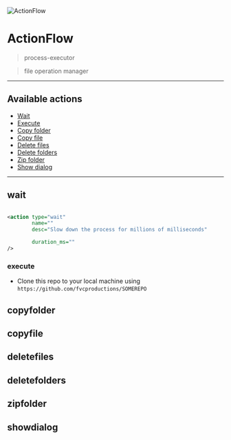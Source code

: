 <img src="https://www.novell.com/developer/plugin-sdk/Action-flow.png" title="ActionFlow" alt="ActionFlow">


# ActionFlow

> process-executor 

> file operation manager

---

## Available actions

- [Wait](#wait)
- [Execute](#execute)
- [Copy folder](#copyfolder)
- [Copy file](#copyfile)
- [Delete files](#deletefiles)
- [Delete folders](#deletefolders)
- [Zip folder](#zipfolder)
- [Show dialog](#showdialog)

---


## wait

```xml

<action type="wait" 
		name=""
		desc="Slow down the process for millions of milliseconds"

		duration_ms="" 
/>

```

### execute

- Clone this repo to your local machine using `https://github.com/fvcproductions/SOMEREPO`


## copyfolder
## copyfile
## deletefiles
## deletefolders
## zipfolder
## showdialog
